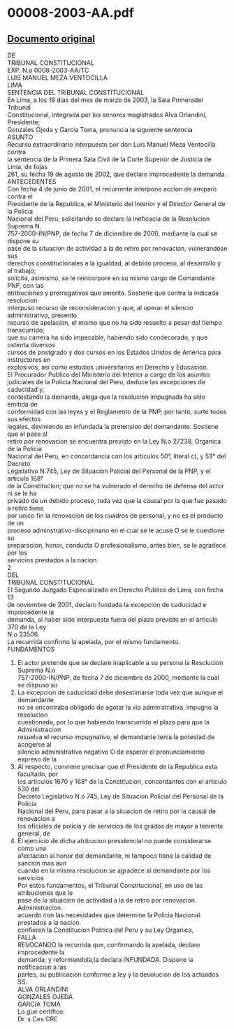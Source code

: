 
00008-2003-AA.pdf
=================
  
[Documento original](https://tc.gob.pe/jurisprudencia/2003/00008-2003-AA.pdf)  
---  
DE  
TRIBUNAL CONSTITUCIONAL  
EXP. N.o 0008-2003-AA/TC  
LUIS MANUEL MEZA VENTOCILLA  
LIMA  
SENTENCIA DEL TRIBUNAL CONSTITUCIONAL  
En Lima, a los 18 dias del mes de marzo de 2003, la Sala Primeradel Tribunal  
Constitucional, integrada por los senores magistrados Alva Orlandini, Presidente;  
Gonzales Ojeda y Garcia Toma, pronuncia la siguiente sentencia  
ASUNTO  
Recurso extraordinario interpuesto por don Luis Manuel Meza Ventocilla contra  
la sentencia de la Primera Sala Civil de la Corte Superior de Justicia de Lima, de fojas  
261, su fecha 19 de agosto de 2002, que declaro improcedente la demanda.  
ANTECEDENTES  
Con fecha 4 de junio de 2001, el recurrente interpone accion de amiparo contra el  
Presidente de la Republica, el Ministerio del Interior y el Director General de la Policia  
Nacional del Peru, solicitando se declare la ineficacia de la Resolucion Suprema N.  
757-2000-IN/PNP, de fecha 7 de diciembre de 2000, mediante la cual se dispone su  
pase de la situacion de actividad a la de retiro por renovacion, vulnerandose sus  
derechos constitucionales a la igualdad, al debido proceso, al desarrollo y al trabajo;  
solicita, asimismo, se le reincorpore en su mismo cargo de Comandante PNP, con las  
atribuciones y prerrogativas que amerita. Sostiene que contra la indicada resolucion  
interpuso recurso de reconsideracion y que, al operar el silencio administrativo, presento  
recurso de apelacion, el mismo que no ha sido resuelto a pesar del tiempo transcurrido;  
que su carrera ha sido impecable, habiendo sido condecorado; y que ostenta diversos  
cursos de postgrado y dos cursos en los Estados Unidos de América para instructores en  
explosivos, asi como estudios universitarios en Derecho y Educacion.  
El Procurador Publico del Ministerio del Interior a cargo de los asuntos  
judiciales de la Policia Nacional del Peru, deduce las excepciones de caducidad y,  
contestando la demanda, alega que la resolucion impugnada ha sido emitida de  
conformidad con las leyes y el Reglamento de la PNP; por tanto, surte todos sus efectos  
legales, deviniendo en infundada la pretension del demandante. Sostiene que el pase al  
retiro por renovacion se encuentra previsto en la Ley N.o 27238, Organica de la Policia  
Nacional del Peru, en concordancia con los articulos 50°, literal c), y 53° del Decreto  
Legislativo N.745, Ley de Situacion Policial del Personal de la PNP, y el articulo 168°  
de la Constitucion; que no se ha vulnerado el derecho de defensa del actor ni se le ha  
privado de un debido proceso, toda vez que la causal por la que fue pasado a retiro tiene  
por unico fin la renovacion de los cuadros de personal, y no es el producto de un  
proceso adminstrativo-discipimano en el cual se le acuse O se le cuestione su  
preparacion, honor, conducta O profesionalismo, antes bien, se le agradece por los  
servicios prestados a la nacion.  
2  
DEL  
TRIBUNAL CONSTITUCIONAL  
El Segundo Juzgado Especializado en Derecho Publico de Lima, con fecha 13  
de noviembre de 2001, declaro fundada la excepcion de caducidad e improcedente la  
demanda, al haber sido interpuesta fuera del plazo previsto en el articulo 370 de la Ley  
N.o 23506.  
La recurrida confirmo la apelada, por el mismo fundamento.  
FUNDAMENTOS  
1. El actor pretende que se declare inaplicable a su persona la Resolucion Suprema N.o  
757-2000-IN/PNP, de fecha 7 de diciembre de 2000, mediante la cual se dispuso su  
2. La excepcion de caducidad debe desestimarse toda vez que aunque el demandante  
no se encontraba obligado de agotar la via administrativa, impugno la resolucion  
cuestionada, por lo que habiendo transcurrido el plazo para que la Administracion  
resuelva el recurso impugnativo, el demandante tenia la potestad de acogerse al  
silencio administrativo negativo O de esperar el pronunciamiento expreso de la  
3. Al respecto, conviene precisar que el Presidente de la Republica esta facultado, por  
los articulos 1670 y 168° de la Constitucion, concordantes con el articulo 530 del  
Decreto Legislativo N.o 745, Ley de Situacion Policial del Personal de la Policia  
Nacional del Peru, para pasar a la situacion de retiro por la causal de renovacion a  
los oficiales de policia y de servicios de los grados de mayor a teniente general, de  
4. El ejercicio de dicha atribucion presidencial no puede considerarse como una  
afectacion al honor del demandante, ni tampoco tiene la calidad de sancion mas aun  
cuando en la misma resolucion se agradece al demandante por los servicios  
Por estos fundamentos, el Tribunal Constitucional, en uso de las atribuciones que le  
pase de la situacion de actividad a la de retiro por renovacion.  
Administracion.  
acuerdo con las necesidades que determine la Policia Nacional.  
prestados a la nacion.  
confieren la Constitucion Politica del Peru y su Ley Organica,  
FALLA  
REVOCANDO la recurrida que, confirmando la apelada, declaro improcedente la  
demanda; y reformandola,la declara INFUNDADA. Dispone la notificacion a las  
partes, su publicacion conforme a ley y la devolucion de los actuados.  
SS.  
ALVA ORLANDINI  
GONZALES OJEDA  
GARCIA TOMA  
Lo gue certifico:  
Dr. s Ces CRE 
